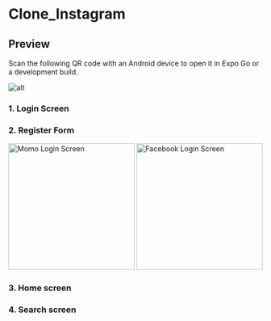 # Clone_Instagram
## Preview

Scan the following QR code with an Android device to open it in Expo Go or a development build.

![alt](http://https://media.wired.com/photos/598e35994ab8482c0d6946e0/master/w_2240,c_limit/phonepicutres-TA.jpg)

### 1. Login Screen



### 2. Register Form

<img src="https://user-images.githubusercontent.com/12640832/94335654-33471680-0007-11eb-8c5e-ef04bd211907.png" width="250" alt="Momo Login Screen" /> <img src="https://user-images.githubusercontent.com/12640832/87783634-14861000-c85f-11ea-92cb-ff99ee1f46da.png" width="250" alt="Facebook Login Screen" />
### 3. Home screen


### 4. Search screen

